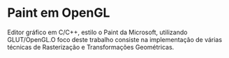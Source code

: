 # Paint em OpenGL
Editor gráfico em C/C++, estilo o Paint da Microsoft, utilizando GLUT/OpenGL.O foco deste trabalho consiste na implementação de várias técnicas de Rasterização e Transformações Geométricas.
